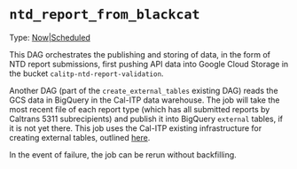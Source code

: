 # `ntd_report_from_blackcat`

Type: [Now|Scheduled](https://docs.calitp.org/data-infra/airflow/dags-maintenance.html)

This DAG orchestrates the publishing and storing of data, in the form of NTD report submissions, first pushing API data into  Google Cloud Storage in the bucket `calitp-ntd-report-validation`.

Another DAG (part of the `create_external_tables` existing DAG) reads the GCS data in BigQuery in the Cal-ITP data warehouse. The job will take the most recent file of each report type (which has all submitted reports by Caltrans 5311 subrecipients) and publish it into BigQuery `external` tables, if it is not yet there. This job uses the Cal-ITP existing infrastructure for creating external tables, outlined [here](https://docs.calitp.org/data-infra/architecture/data.html).

In the event of failure, the job can be rerun without backfilling.
